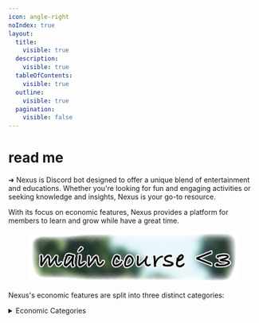 ```yaml
---
icon: angle-right
noIndex: true
layout:
  title:
    visible: true
  description:
    visible: true
  tableOfContents:
    visible: true
  outline:
    visible: true
  pagination:
    visible: false
---
```


# read me

➜ Nexus is Discord bot designed to offer a unique blend of entertainment and educations. Whether you're looking for fun and engaging activities or seeking knowledge and insights, Nexus is your go-to resource.

With its focus on economic features, Nexus provides a platform for members to learn and grow while have a great time.

<figure><img src=".gitbook/assets/idkw.png" alt=""><figcaption></figcaption></figure>

Nexus's economic features are split into three distinct categories:

<details>

<summary>Economic Categories</summary>



</details>

